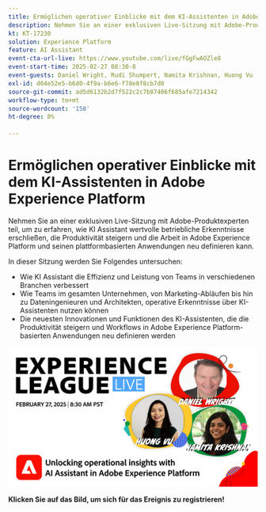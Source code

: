 ```yaml
---
title: Ermöglichen operativer Einblicke mit dem KI-Assistenten in Adobe Experience Platform
description: Nehmen Sie an einer exklusiven Live-Sitzung mit Adobe-Produktexperten teil, um zu erfahren, wie KI Assistant wertvolle betriebliche Erkenntnisse erschließen, die Produktivität steigern und die Arbeit in Adobe Experience Platform und seinen plattformbasierten Anwendungen neu definieren kann.
kt: KT-17230
solution: Experience Platform
feature: AI Assistant
event-cta-url-live: https://www.youtube.com/live/fGgFwAOZle8
event-start-time: 2025-02-27 08:30-8
event-guests: Daniel Wright, Rudi Shumpert, Namita Krishnan, Huong Vu
exl-id: d04e52e5-b6d0-4f9a-b6e6-f78e8f8cb7d0
source-git-commit: ad5d6132b2d7f522c2c7b87406f685afe7214342
workflow-type: tm+mt
source-wordcount: '158'
ht-degree: 0%

---
```


# Ermöglichen operativer Einblicke mit dem KI-Assistenten in Adobe Experience Platform

Nehmen Sie an einer exklusiven Live-Sitzung mit Adobe-Produktexperten teil, um zu erfahren, wie KI Assistant wertvolle betriebliche Erkenntnisse erschließen, die Produktivität steigern und die Arbeit in Adobe Experience Platform und seinen plattformbasierten Anwendungen neu definieren kann.

In dieser Sitzung werden Sie Folgendes untersuchen:

* Wie KI Assistant die Effizienz und Leistung von Teams in verschiedenen Branchen verbessert
* Wie Teams im gesamten Unternehmen, von Marketing-Abläufen bis hin zu Dateningenieuren und Architekten, operative Erkenntnisse über KI-Assistenten nutzen können
* Die neuesten Innovationen und Funktionen des KI-Assistenten, die die Produktivität steigern und Workflows in Adobe Experience Platform-basierten Anwendungen neu definieren werden

[![ExL LIVE 27. Februar 2025](assets/WebBanner-Feb-27-2025.png)](https://engage.adobe.com/ExpLeagueLive-250227.html)

**Klicken Sie auf das Bild, um sich für das Ereignis zu registrieren!**
